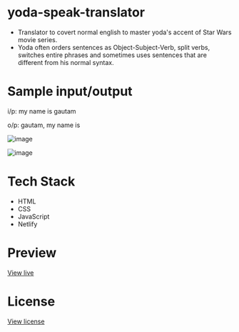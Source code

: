 # yoda-speak-translator

* Translator to covert normal english to master yoda's accent of Star Wars movie series.
* Yoda often orders sentences as Object-Subject-Verb, split verbs, switches entire phrases and sometimes uses sentences that are different from his normal syntax.

# Sample input/output

i/p: my name is gautam

o/p: gautam, my name is

![image](https://user-images.githubusercontent.com/27736288/208899757-65a7bcb4-6855-4dc2-8eea-cca7320b1465.png)

![image](https://user-images.githubusercontent.com/27736288/208899827-78d4e1a0-2a39-4c25-94a5-d9fc9dba6922.png)

# Tech Stack

* HTML
* CSS
* JavaScript
* Netlify

# Preview

[View live](https://yoda-translator-gautam-balamurali.netlify.app/)

# License

[View license](https://github.com/gautam-balamurali/yoda-speak-translator/blob/main/LICENSE.md)
